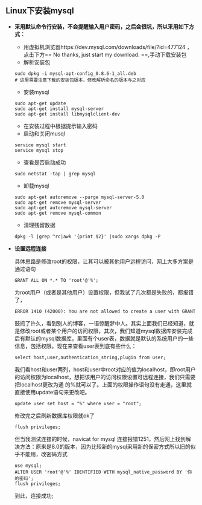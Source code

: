 ## Linux下安装mysql
* **采用默认命令行安装，不会提醒输入用户密码，之后会很坑，所以采用如下方式：**
    - 用虚拟机浏览器https://dev.mysql.com/downloads/file/?id=477124 ，点击下方== No thanks, just start my download. ==,手动下载安装包
    - 解析安装包
    ```
    sudo dpkg -i mysql-apt-config_0.8.6-1_all.deb
    # 这里需要注意下载的安装包版本，修改解析命名的版本与之对应
    ```
    - 安装mysql
    ```
    sudo apt-get update
    sudo apt-get install mysql-server
    sudo apt-get install libmysqlclient-dev
    ```
    - 在安装过程中根据提示输入密码
    - 启动和关闭musql
    ```
    service mysql start
    service mysql stop
    ```
    - 查看是否启动成功
    ```
    sudo netstat -tap | grep mysql
    ```
    - 卸载mysql
    ```
    sudo apt-get autoremove --purge mysql-server-5.0
    sudo apt-get remove mysql-server
    sudo apt-get autoremove mysql-server
    sudo apt-get remove mysql-common 
    ```
    - 清理残留数据
    ```
    dpkg -l |grep ^rc|awk '{print $2}' |sudo xargs dpkg -P
    ```
    
* **设置远程连接**

    具体思路是修改root的权限，让其可以被其他用户远程访问，网上大多方案是通过语句
    ```
    GRANT ALL ON *.* TO 'root'@'%';
    ```
    为root用户（或者是其他用户）设置权限，但我试了几次都是失败的，都报错了，
    ```
    ERROR 1410 (42000): You are not allowed to create a user with GRANT
    ```
    鼓捣了许久，看到别人的博客，一语惊醒梦中人。其实上面我们已经知道，就是修改root或者某个用户的访问权限，其次，我们知道mysql数据库安装完成后有默认的mysql数据库，里面有个user表，数据就是默认的系统用户的一些信息，包括权限。现在来查看user表到底有些什么：
    ```
    select host,user,authentication_string,plugin from user;
    
    ```
    我们看host和user两列，host和user中root对应的值为localhost，即root用户的访问权限为localhost，想把该用户的访问权限设置可远程连接，我们只需要把localhost更改为通 的%就可以了。上面的权限操作语句没有走通，这里就直接使用update语句来更改吧。
    ```
    update user set host = "%" where user = "root";
    ```
    修改完之后刷新数据库权限就ok了
    ```
    flush privileges;
    ```
    但当我测试连接的时候，navicat for mysql 连接报错1251，然后网上找到解决方法：原来是8.0的版本，因为比较新的mysql采用新的保密方式所以旧的似乎不能用，改密码方式
    ```
    use mysql;
    ALTER USER 'root'@'%' IDENTIFIED WITH mysql_native_password BY '你的密码';
    flush privileges;
    ```
    到此，连接成功;
    

